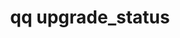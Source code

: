 ---
category: upgrade
command: upgrade_status
optional_options:
- alternate:
  - --json
  - --no-monitor
  help: Skip montoring an in-flight upgrade and just return the raw status
  name: --raw
  required: false
permalink: /qq-cli-command-guide/upgrade/upgrade_status.html
positional_options: []
sidebar: qq_cli_command_reference_sidebar
summary: This section explains how to use the <code>qq upgrade_status</code> command.
synopsis: Get the status of the upgrade system
title: qq upgrade_status
usage: qq upgrade_status [-h] [--raw]
zendesk_source: qq CLI Command Guide

---